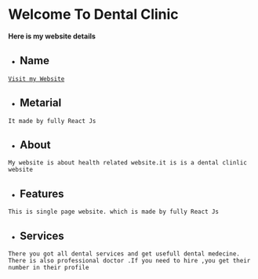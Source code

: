 
# Welcome To Dental Clinic

**Here is my website details**

- ## Name 
 [`Visit my Website`](https://dental-care-b48a7.web.app/)

- ## Metarial

`It made by fully React Js`

- ## About
`My website is about health related website.it is is a dental clinlic website`

- ## Features
`This is single page website. which is made by fully React Js`

- ## Services

`There you got all dental services and get usefull dental medecine.
There is also professional doctor .If you need to hire ,you get their number in their profile`




